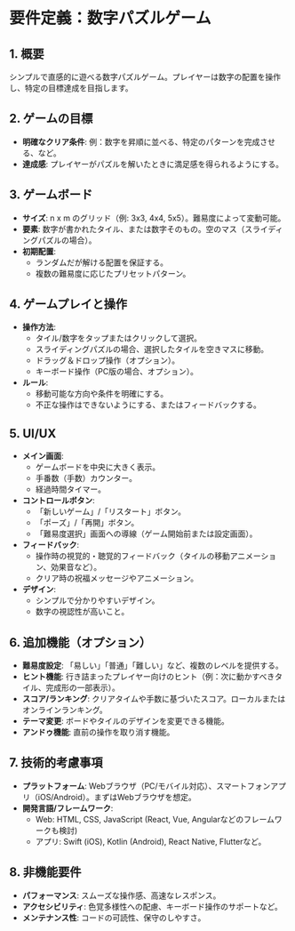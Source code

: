 # 要件定義：数字パズルゲーム

## 1. 概要
シンプルで直感的に遊べる数字パズルゲーム。プレイヤーは数字の配置を操作し、特定の目標達成を目指します。

## 2. ゲームの目標
*   **明確なクリア条件**: 例：数字を昇順に並べる、特定のパターンを完成させる、など。
*   **達成感**: プレイヤーがパズルを解いたときに満足感を得られるようにする。

## 3. ゲームボード
*   **サイズ**: n x m のグリッド（例: 3x3, 4x4, 5x5）。難易度によって変動可能。
*   **要素**: 数字が書かれたタイル、または数字そのもの。空のマス（スライディングパズルの場合）。
*   **初期配置**:
    *   ランダムだが解ける配置を保証する。
    *   複数の難易度に応じたプリセットパターン。

## 4. ゲームプレイと操作
*   **操作方法**:
    *   タイル/数字をタップまたはクリックして選択。
    *   スライディングパズルの場合、選択したタイルを空きマスに移動。
    *   ドラッグ＆ドロップ操作（オプション）。
    *   キーボード操作（PC版の場合、オプション）。
*   **ルール**:
    *   移動可能な方向や条件を明確にする。
    *   不正な操作はできないようにする、またはフィードバックする。

## 5. UI/UX
*   **メイン画面**:
    *   ゲームボードを中央に大きく表示。
    *   手番数（手数）カウンター。
    *   経過時間タイマー。
*   **コントロールボタン**:
    *   「新しいゲーム」/「リスタート」ボタン。
    *   「ポーズ」/「再開」ボタン。
    *   「難易度選択」画面への導線（ゲーム開始前または設定画面）。
*   **フィードバック**:
    *   操作時の視覚的・聴覚的フィードバック（タイルの移動アニメーション、効果音など）。
    *   クリア時の祝福メッセージやアニメーション。
*   **デザイン**:
    *   シンプルで分かりやすいデザイン。
    *   数字の視認性が高いこと。

## 6. 追加機能（オプション）
*   **難易度設定**: 「易しい」「普通」「難しい」など、複数のレベルを提供する。
*   **ヒント機能**: 行き詰まったプレイヤー向けのヒント（例：次に動かすべきタイル、完成形の一部表示）。
*   **スコア/ランキング**: クリアタイムや手数に基づいたスコア。ローカルまたはオンラインランキング。
*   **テーマ変更**: ボードやタイルのデザインを変更できる機能。
*   **アンドゥ機能**: 直前の操作を取り消す機能。

## 7. 技術的考慮事項
*   **プラットフォーム**: Webブラウザ（PC/モバイル対応）、スマートフォンアプリ（iOS/Android）。まずはWebブラウザを想定。
*   **開発言語/フレームワーク**:
    *   Web: HTML, CSS, JavaScript (React, Vue, Angularなどのフレームワークも検討)
    *   アプリ: Swift (iOS), Kotlin (Android), React Native, Flutterなど。

## 8. 非機能要件
*   **パフォーマンス**: スムーズな操作感、高速なレスポンス。
*   **アクセシビリティ**: 色覚多様性への配慮、キーボード操作のサポートなど。
*   **メンテナンス性**: コードの可読性、保守のしやすさ。
